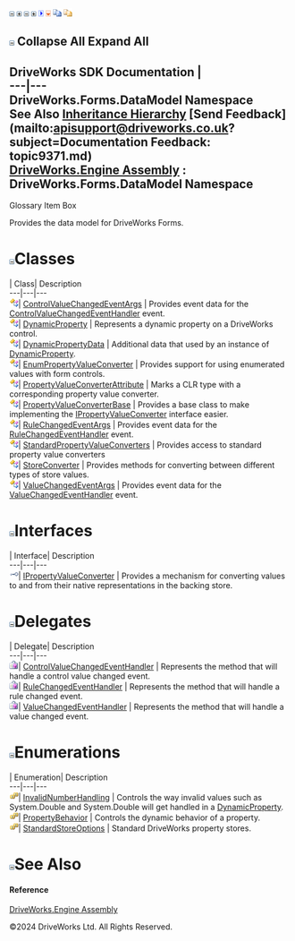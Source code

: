 ![](dotnetimages/collapse.gif) ![](dotnetimages/expand.gif) ![](dotnetimages/collapse.gif) ![](dotnetimages/expand.gif) ![](dotnetimages/drpdown.gif) ![](dotnetimages/drpdown_orange.gif) ![](dotnetimages/copycode.gif) ![](dotnetimages/copycodeHighlight.gif)

![](dotnetimages/collapse.gif) Collapse All Expand All  
---  
DriveWorks SDK Documentation  |   
---|---  
DriveWorks.Forms.DataModel Namespace   
See Also [Inheritance Hierarchy](topic9372.md) [Send Feedback](mailto:apisupport@driveworks.co.uk?subject=Documentation Feedback: topic9371.md)  
[DriveWorks.Engine Assembly](topic2156.md) : DriveWorks.Forms.DataModel Namespace  
---  
  
Glossary Item Box

Provides the data model for DriveWorks Forms. 

# ![](dotnetimages/collapse.gif)Classes

| Class| Description  
---|---|---  
![Class](dotnetimages/Class.gif)| [ControlValueChangedEventArgs](topic9385.md) | Provides event data for the [ControlValueChangedEventHandler](topic9588.md) event.  
![Class](dotnetimages/Class.gif)| [DynamicProperty](topic9398.md) | Represents a dynamic property on a DriveWorks control.  
![Class](dotnetimages/Class.gif)| [DynamicPropertyData](topic9456.md) | Additional data that used by an instance of [DynamicProperty](topic9398.md).  
![Class](dotnetimages/Class.gif)| [EnumPropertyValueConverter](topic9470.md) | Provides support for using enumerated values with form controls.  
![Class](dotnetimages/Class.gif)| [PropertyValueConverterAttribute](topic9481.md) | Marks a CLR type with a corresponding property value converter.  
![Class](dotnetimages/Class.gif)| [PropertyValueConverterBase](topic9489.md) | Provides a base class to make implementing the [IPropertyValueConverter](topic9373.md) interface easier.  
![Class](dotnetimages/Class.gif)| [RuleChangedEventArgs](topic9499.md) | Provides event data for the [RuleChangedEventHandler](topic9589.md) event.  
![Class](dotnetimages/Class.gif)| [StandardPropertyValueConverters](topic9510.md) | Provides access to standard property value converters  
![Class](dotnetimages/Class.gif)| [StoreConverter](topic9528.md) | Provides methods for converting between different types of store values.  
![Class](dotnetimages/Class.gif)| [ValueChangedEventArgs](topic9575.md) | Provides event data for the [ValueChangedEventHandler](topic9590.md) event.  
  
# ![](dotnetimages/collapse.gif)Interfaces

| Interface| Description  
---|---|---  
![Interface](dotnetimages/Interface.gif)| [IPropertyValueConverter](topic9373.md) | Provides a mechanism for converting values to and from their native representations in the backing store.  
  
# ![](dotnetimages/collapse.gif)Delegates

| Delegate| Description  
---|---|---  
![Delegate](dotnetimages/Delegate.gif)| [ControlValueChangedEventHandler](topic9588.md) | Represents the method that will handle a control value changed event.  
![Delegate](dotnetimages/Delegate.gif)| [RuleChangedEventHandler](topic9589.md) | Represents the method that will handle a rule changed event.  
![Delegate](dotnetimages/Delegate.gif)| [ValueChangedEventHandler](topic9590.md) | Represents the method that will handle a value changed event.  
  
# ![](dotnetimages/collapse.gif)Enumerations

| Enumeration| Description  
---|---|---  
![Enumeration](dotnetimages/Enumeration.gif)| [InvalidNumberHandling](topic9382.md) | Controls the way invalid values such as System.Double and System.Double will get handled in a [DynamicProperty](topic9398.md).  
![Enumeration](dotnetimages/Enumeration.gif)| [PropertyBehavior](topic9383.md) | Controls the dynamic behavior of a property.  
![Enumeration](dotnetimages/Enumeration.gif)| [StandardStoreOptions](topic9384.md) | Standard DriveWorks property stores.  
  
# ![](dotnetimages/collapse.gif)See Also

#### Reference

[DriveWorks.Engine Assembly](topic2156.md)

©2024 DriveWorks Ltd. All Rights Reserved.
